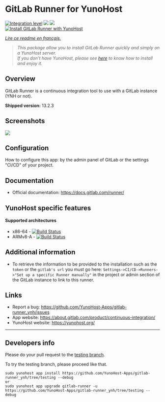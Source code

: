 # GitLab Runner for YunoHost

[![Integration level](https://dash.yunohost.org/integration/gitlab-runner.svg)](https://dash.yunohost.org/appci/app/gitlab-runner) ![](https://ci-apps.yunohost.org/ci/badges/gitlab-runner.status.svg) ![](https://ci-apps.yunohost.org/ci/badges/gitlab-runner.maintain.svg)  
[![Install GitLab Runner with YunoHost](https://install-app.yunohost.org/install-with-yunohost.png)](https://install-app.yunohost.org/?app=gitlab-runner)

*[Lire ce readme en français.](./README_fr.md)*

> *This package allow you to install GitLab Runner quickly and simply on a YunoHost server.  
If you don't have YunoHost, please see [here](https://yunohost.org/#/install) to know how to install and enjoy it.*

## Overview
GitLab Runner is a continuous integration tool to use with a GitLab instance (YNH or not).

**Shipped version:** 13.2.3

## Screenshots

![](https://about.gitlab.com/images/ci/ci-cd-test-deploy-illustration_2x.png)

## Configuration

How to configure this app: by the admin panel of GitLab or the settings "CI/CD" of your project.

## Documentation

 * Official documentation: https://docs.gitlab.com/runner/

## YunoHost specific features

#### Supported architectures

* x86-64 - [![Build Status](https://ci-apps.yunohost.org/ci/logs/gitlab-runner%20%28Apps%29.svg)](https://ci-apps.yunohost.org/ci/apps/gitlab-runner/)
* ARMv8-A - [![Build Status](https://ci-apps-arm.yunohost.org/ci/logs/gitlab-runner%20%28Apps%29.svg)](https://ci-apps-arm.yunohost.org/ci/apps/gitlab-runner/)

## Additional information

* To retrieve the information to be provided to the installation such as the `token` or the `gitlab's url` you must go here: `Settings->CI/CD->Runners->"Set up a specific Runner manually"` in the project or admin section of the GitLab instance to link to this runner.

## Links

 * Report a bug: https://github.com/YunoHost-Apps/gitlab-runner_ynh/issues
 * App website: https://about.gitlab.com/product/continuous-integration/
 * YunoHost website: https://yunohost.org/

---

Developers info
----------------

Please do your pull request to the [testing branch](https://github.com/YunoHost-Apps/gitlab-runner_ynh/tree/testing).

To try the testing branch, please proceed like that.
```
sudo yunohost app install https://github.com/YunoHost-Apps/gitlab-runner_ynh/tree/testing --debug
or
sudo yunohost app upgrade gitlab-runner -u https://github.com/YunoHost-Apps/gitlab-runner_ynh/tree/testing --debug
```
